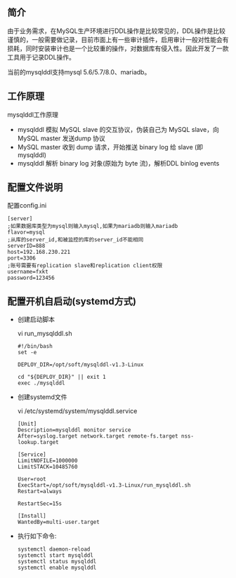 ## 简介
由于业务需求，在MySQL生产环境进行DDL操作是比较常见的，DDL操作是比较谨慎的，一般需要做记录，目前市面上有一些审计插件，启用审计一般对性能会有损耗，同时安装审计也是一个比较重的操作，对数据库有侵入性。因此开发了一款工具用于记录DDL操作。

当前的mysqlddl支持mysql 5.6/5.7/8.0、mariadb。



## 工作原理

mysqlddl工作原理

+ mysqlddl 模拟 MySQL slave 的交互协议，伪装自己为 MySQL slave，向 MySQL master 发送dump 协议
+ MySQL master 收到 dump 请求，开始推送 binary log 给 slave (即 mysqlddl)
+ mysqlddl 解析 binary log 对象(原始为 byte 流)，解析DDL binlog events



## 配置文件说明

配置config.ini

```
[server]
;如果数据库类型为mysql则输入mysql,如果为mariadb则输入mariadb
flavor=mysql
;从库的server_id,和被监控的库的server_id不能相同
serverID=888
host=192.168.230.221
port=3306
;账号需要有replication slave和replication client权限
username=fxkt
password=123456
```



## 配置开机自启动(systemd方式)

+ 创建启动脚本

  vi run_mysqlddl.sh

  ```shell
  #!/bin/bash
  set -e
  
  DEPLOY_DIR=/opt/soft/mysqlddl-v1.3-Linux
  
  cd "${DEPLOY_DIR}" || exit 1
  exec ./mysqlddl
  ```

+ 创建systemd文件

  vi /etc/systemd/system/mysqlddl.service

  ```shell
  [Unit]
  Description=mysqlddl monitor service
  After=syslog.target network.target remote-fs.target nss-lookup.target
  
  [Service]
  LimitNOFILE=1000000
  LimitSTACK=10485760
  
  User=root
  ExecStart=/opt/soft/mysqlddl-v1.3-Linux/run_mysqlddl.sh
  Restart=always
  
  RestartSec=15s
  
  [Install]
  WantedBy=multi-user.target
  ```

+ 执行如下命令:

  ```shell
  systemctl daemon-reload
  systemctl start mysqlddl
  systemctl status mysqlddl
  systemctl enable mysqlddl
  ```

  